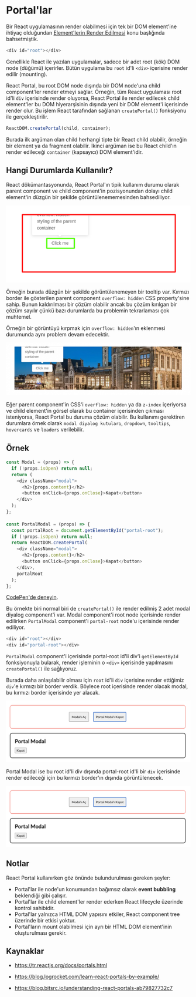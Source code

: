 # Portal'lar

Bir React uygulamasının render olabilmesi için tek bir DOM element'ine ihtiyaç olduğundan [Element'lerin Render Edilmesi](rendering-elements/) konu başlığında bahsetmiştik. 

```javascript
<div id="root"></div>
```

Genellikle React ile yazılan uygulamalar, sadece bir adet root (kök) DOM node (düğümü) içerirler. Bütün uygulama bu `root` id'li `<div>` içerisine render edilir (mounting). 

React Portal, bu root DOM node dışında bir DOM node'una child component'ler render etmeyi sağlar. Örneğin, tüm React uygulaması root id'li `div` içerisinde render oluyorsa, React Portal ile render edilecek child element'ler bu DOM hiyerarşisinin dışında yeni bir DOM element'i içerisinde render olur. Bu işlem React tarafından sağlanan `createPortal()` fonksiyonu ile gerçekleştirilir. 

```javascript
ReactDOM.createPortal(child, container);
```

Burada ilk argüman olan child herhangi tipte bir React child olabilir, örneğin bir element ya da fragment olabilir. İkinci argüman ise bu React child'ın render edileceği `container` (kapsayıcı) DOM element'idir. 

## Hangi Durumlarda Kullanılır?

React dökümantasyonunda, React Portal'ın tipik kullanım durumu olarak parent component ve child component'in pozisyonundan dolayı child element'in düzgün bir şekilde görüntülenememesinden bahsediliyor. 

![Tooltip-overflow](https://raw.githubusercontent.com/Kodluyoruz/taskforce/main/react-js/react-portals/figures/Tooltip-overflow.png)

Örneğin burada düzgün bir şekilde görüntülenemeyen bir tooltip var. Kırmızı border ile gösterilen parent component `overflow: hidden` CSS property'sine sahip. Bunun kaldırılması bir çözüm olabilir ancak bu çözüm kırılgan bir çözüm sayılır çünkü bazı durumlarda bu problemin tekrarlaması çok muhtemel.  

Örneğin bir görüntüyü kırpmak için `overflow: hidden`'ın eklenmesi durumunda aynı problem devam edecektir. 

![Tooltip-image-crop](https://raw.githubusercontent.com/Kodluyoruz/taskforce/main/react-js/react-portals/figures/Tooltip-image-crop.png)

Eğer parent component'in CSS'i `overflow: hidden` ya da `z-index` içeriyorsa ve child element'in görsel olarak bu container içerisinden çıkması isteniyorsa, React Portal bu duruma çözüm olabilir. Bu kullanımı gerektiren durumlara örnek olarak `modal diyalog kutuları`, `dropdown`, `tooltips`, `hovercards` ve `loaders` verilebilir. 

## Örnek

```javascript
const Modal = (props) => {
  if (!props.isOpen) return null;
  return (
    <div className="modal">
      <h2>{props.content}</h2>
      <button onClick={props.onClose}>Kapat</button>
    </div>
  );
};

const PortalModal = (props) => {
  const portalRoot = document.getElementById("portal-root");
  if (!props.isOpen) return null;
  return ReactDOM.createPortal(
    <div className="modal">
      <h2>{props.content}</h2>
      <button onClick={props.onClose}>Kapat</button>
    </div>,
    portalRoot
  );
};
```

[CodePen'de deneyin](https://codepen.io/Kodluyoruz/pen/jOMLPoX?editors=1111).

Bu örnekte biri normal biri de `createPortal()` ile render edilmiş 2 adet modal diyalog component'i var. Modal component'i root node içerisinde render edilirken `PortalModal` component'i `portal-root` node'u içerisinde render ediliyor. 

```javascript
<div id="root"></div>
<div id="portal-root"></div>
```

`PortalModal` component'i içerisinde portal-root id'li div'i `getElementById` fonksiyonuyla bularak, render işleminin o `<div>` içerisinde yapılmasını `createPortal()` ile sağlıyoruz. 

Burada daha anlaşılabilir olması için `root` id'li `div` içerisine render ettiğimiz `div`'e kırmızı bir border verdik. Böylece root içerisinde render olacak modal, bu kırmızı border içerisinde yer alacak. 

![Modal](https://raw.githubusercontent.com/Kodluyoruz/taskforce/main/react-js/react-portals/figures/Portal-Modal.png)



Portal Modal ise bu root id'li div dışında portal-root id'li bir `div` içerisinde render edileceği için bu kırmızı border'ın dışında görüntülenecek.

![Portal-Modal](https://raw.githubusercontent.com/Kodluyoruz/taskforce/main/react-js/react-portals/figures/Portal-Modal.png)



## Notlar

React Portal kullanırken göz önünde bulundurulması gereken şeyler:

- Portal'lar ile node'un konumundan bağımsız olarak **event bubbling** beklendiği gibi çalışır.
- Portal'lar ile child element'ler render ederken React lifecycle üzerinde kontrol sahibidir.
- Portal'lar yalnızca HTML DOM yapısını etkiler, React component tree üzerinde bir etkisi yoktur.
- Portal'ların mount olabilmesi için ayrı bir HTML DOM element'inin oluşturulması gerekir.

## Kaynaklar

- https://tr.reactjs.org/docs/portals.html

- https://blog.logrocket.com/learn-react-portals-by-example/

- https://blog.bitsrc.io/understanding-react-portals-ab79827732c7
